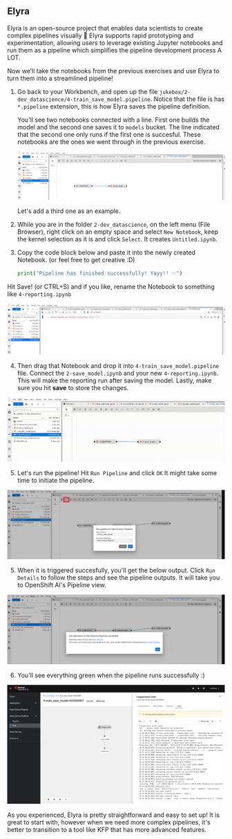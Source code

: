 ## Elyra

Elyra is an open-source project that enables data scientists to create complex pipelines visually 💛 Elyra supports rapid prototyping and experimentation, allowing users to leverage existing Jupyter notebooks and run them as a pipeline which simplifies the pipeline development process A LOT.

Now we’ll take the notebooks from the previous exercises and use Elyra to turn them into a streamlined pipeline!

1. Go back to your Workbench, and open up the file `jukebox/2-dev_datascience/4-train_save_model.pipeline`. Notice that the file is has `*.pipeline` extension, this is how Elyra saves the pipeline definition. 

    You'll see two notebooks connected with a line. First one builds the model and the second one saves it to `models` bucket. The line indicated that the second one only runs if the first one is succesful. These notebooks are the ones we went through in the previous exercise.

    ![elyra.png](./images/elyra.png)

    Let's add a third one as an example.

2. While you are in the folder `2-dev_datascience`, on the left menu (File Browser), right click on an empty space and select `New Notebook`, keep the kernel selection as it is and click `Select`. It creates `Untitled.ipynb`. 

3. Copy the code block below and paste it into the newly created Notebook. (or feel free to get creative :D)

    ```python
    print("Pipeline has finished successfully! Yayy!! ✨")
    ```

Hit Save! (or CTRL+S) and if you like, rename the Notebook to something like `4-reporting.ipynb`

![elyra-2.png](./images/elyra-2.png)


4. Then drag that Notebook and drop it into `4-train_save_model.pipeline` file. Connect the `2-save_model.ipynb` and your new `4-reporting.ipynb`. This will make the reporting run after saving the model. Lastly, make sure you hit **save** to store the changes.


![elyra-3.png](./images/drag-drop-elyra.gif)


5. Let's run the pipeline! Hit `Run Pipeline` and click `OK` It might take some time to initiate the pipeline.

![elyra-4.png](./images/elyra-4.png)

5. When it is triggered succesfully, you'll get the below output. Click `Run Details` to follow the steps and see the pipeline outputs. It will take you to OpenShift AI's Pipeline view.

![elyra-5.png](./images/elyra-5.png)

6. You'll see everything green when the pipeline runs successfully :)

![elyra-6.png](./images/elyra-6.png)

As you experienced, Elyra is pretty straightforward and easy to set up! It is great to start with, however when we need more complex pipelines, it's better to transition to a tool like KFP that has more advanced features. 
